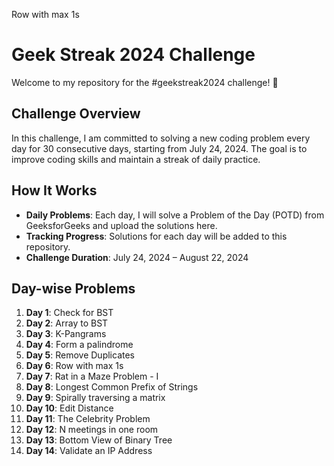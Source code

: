 Row with max 1s
# Geek Streak 2024 Challenge

Welcome to my repository for the #geekstreak2024 challenge! 🚀

## Challenge Overview

In this challenge, I am committed to solving a new coding problem every day for 30 consecutive days, starting from July 24, 2024. The goal is to improve coding skills and maintain a streak of daily practice.

## How It Works

- **Daily Problems**: Each day, I will solve a Problem of the Day (POTD) from GeeksforGeeks and upload the solutions here.
- **Tracking Progress**: Solutions for each day will be added to this repository.
- **Challenge Duration**: July 24, 2024 – August 22, 2024

## Day-wise Problems

1. **Day 1**: Check for BST
2. **Day 2**: Array to BST
3. **Day 3**: K-Pangrams
4. **Day 4**: Form a palindrome
5. **Day 5**: Remove Duplicates
6. **Day 6**: Row with max 1s
7. **Day 7**: Rat in a Maze Problem - I
8. **Day 8**: Longest Common Prefix of Strings
9. **Day 9**: Spirally traversing a matrix
10. **Day 10**: Edit Distance
11. **Day 11**: The Celebrity Problem
12. **Day 12**: N meetings in one room
13. **Day 13**: Bottom View of Binary Tree
14. **Day 14**: Validate an IP Address









